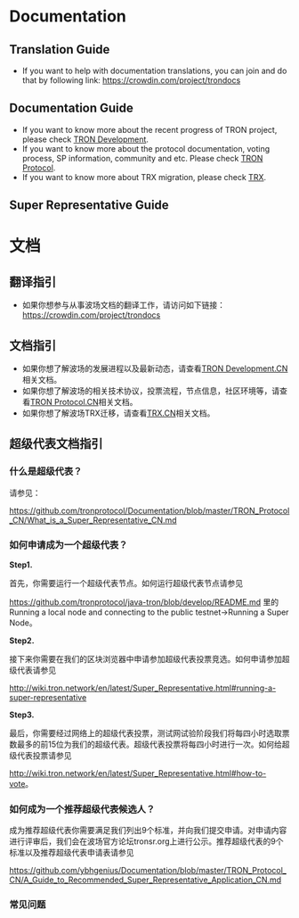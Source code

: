 # Documentation

## Translation Guide

+ If you want to help with documentation translations, you can join and do that by following link: https://crowdin.com/project/trondocs

## Documentation Guide

+ If you want to know more about the recent progress of TRON project, please check [TRON Development](https://github.com/ybhgenius/Documentation/tree/master/TRON_Development).  
+ If you want to know more about the protocol documentation, voting process, SP information, community and etc. Please check [TRON Protocol](https://github.com/ybhgenius/Documentation/tree/master/TRON_Protocol).  
+ If you want to know more about TRX migration, please check [TRX](https://github.com/ybhgenius/Documentation/tree/master/TRX).

## Super Representative Guide
       
# 文档

## 翻译指引

+ 如果你想参与从事波场文档的翻译工作，请访问如下链接：https://crowdin.com/project/trondocs

## 文档指引

+ 如果你想了解波场的发展进程以及最新动态，请查看[TRON Development.CN](https://github.com/ybhgenius/Documentation/tree/master/TRON_Development_CN)相关文档。  
+ 如果你想了解波场的相关技术协议，投票流程，节点信息，社区环境等，请查看[TRON Protocol.CN](https://github.com/ybhgenius/Documentation/tree/master/TRON_Protocol_CN)相关文档。
+ 如果你想了解波场TRX迁移，请查看[TRX.CN](https://github.com/ybhgenius/Documentation/tree/master/TRX_CN)相关文档。

## 超级代表文档指引

### 什么是超级代表？  

请参见：  

<https://github.com/tronprotocol/Documentation/blob/master/TRON_Protocol_CN/What_is_a_Super_Representative_CN.md>

### 如何申请成为一个超级代表？

**Step1.**

首先，你需要运行一个超级代表节点。如何运行超级代表节点请参见  

<https://github.com/tronprotocol/java-tron/blob/develop/README.md> 里的Running a local node and connecting to the public testnet->Running a Super Node。
   
**Step2.** 

接下来你需要在我们的区块浏览器中申请参加超级代表投票竞选。如何申请参加超级代表请参见  

<http://wiki.tron.network/en/latest/Super_Representative.html#running-a-super-representative>

**Step3.** 

最后，你需要经过网络上的超级代表投票，测试网试验阶段我们将每四小时选取票数最多的前15位为我们的超级代表。超级代表投票将每四小时进行一次。如何给超级代表投票请参见  

<http://wiki.tron.network/en/latest/Super_Representative.html#how-to-vote>。

### 如何成为一个推荐超级代表候选人？

成为推荐超级代表你需要满足我们列出9个标准，并向我们提交申请。对申请内容进行评审后，我们会在波场官方论坛tronsr.org上进行公示。推荐超级代表的9个标准以及推荐超级代表申请表请参见  

<https://github.com/ybhgenius/Documentation/blob/master/TRON_Protocol_CN/A_Guide_to_Recommended_Super_Representative_Application_CN.md>

### 常见问题
